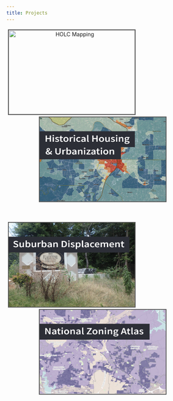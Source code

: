 ```yaml
---
title: Projects
---
```


<p style="text-align: center">
<a href="https://snmarkley1.github.io/Projects/HOLC/">
    <img src="/Projects/HOLC_tile_dark.png" 
         title="HOLC Mapping" 
         width = "330"
         height = "220"
         style="border:2px solid #555;margin:4px;float:left;" />
</a>
<a href="https://snmarkley1.github.io/Projects/HHUUD10/">
    <img src="/Projects/HHUUD_tile_dark.png" 
         title="Historical Housing Unit" 
         width = "330"
         height = "220"
         style="border:2px solid #555;margin:0px;" />
  
</a>
</p>

<br>

<p style="text-align: center" >
<a href="https://snmarkley1.github.io/Projects/suburbs/">
     <img src="/Projects/suburb_tile_dark.png" 
         title="Suburban Displacement" 
         width = "330"
         height = "220"
         style="border:2px solid #555;margin:4px;float:left" />
</a>
<a href="https://snmarkley1.github.io/Projects/NZA/">
    <img src="/Projects/nza_tile_dark.png" 
        title="National Zoning Atlas" 
        width = "330"
        height = "220"
        style="border:2px solid #555;margin:0px;" />
</a>
</p>
